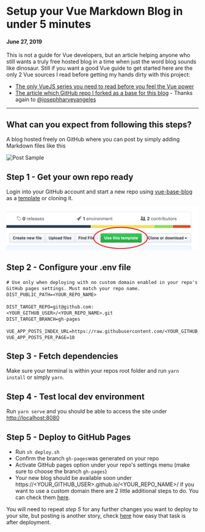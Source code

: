 # Setup your Vue Markdown Blog in under 5 minutes
#### June 27, 2019

This is not a guide for Vue developers, but an article helping anyone who still wants a truly free hosted blog in a time when just 
the word blog sounds like dinosaur. Still if you want a good Vue guide to get started here are the only 2 Vue sources I read before 
getting my hands dirty with this project:

- [The only VueJS series you need to read before you feel the Vue power](https://css-tricks.com/intro-to-vue-1-rendering-directives-events/)
- [The article which GitHub repo I forked as a base for this blog](https://medium.com/@yhev/creating-a-simple-blog-using-vue-with-markdown-487979e1b62d) - Thanks again to [@josephharveyangeles](https://github.com/josephharveyangeles)

---

## What can you expect from following this steps?
A blog hosted freely on GitHub where you can post by simply adding Markdown files like this 

![Post Sample](https://raw.githubusercontent.com/yeikiu/vue-base-blog/master/data/assets/post-sample.png)

## Step 1 - Get your own repo ready

Login into your GitHub account and start a new repo using [vue-base-blog](https://github.com/yeikiu/vue-base-blog) as a [template](https://github.com/yeikiu/vue-base-blog/generate) or cloning it.

![Use GitHub Template](data/assets/step1-github.png)

## Step 2 - Configure your .env file

```
# Use only when deploying with no custom domain enabled in your repo's GitHub pages settings. Must match your repo name.
DIST_PUBLIC_PATH=<YOUR_REPO_NAME>

DIST_TARGET_REPO=git@github.com:<YOUR_GITHUB_USER>/<YOUR_REPO_NAME>.git
DIST_TARGET_BRANCH=gh-pages

VUE_APP_POSTS_INDEX_URL=https://raw.githubusercontent.com/<YOUR_GITHUB_USER>/<YOUR_REPO_NAME>/master/data/posts_index.json
VUE_APP_POSTS_PER_PAGE=10
```

## Step 3 - Fetch dependencies

Make sure your terminal is within your repos root folder and run `yarn install` or simply `yarn`.

## Step 4 - Test local dev environment

Run `yarn serve` and you should be able to access the site under [http://localhost:8080](http://localhost:8080)

## Step 5 - Deploy to GitHub Pages

- Run `sh deploy.sh`
- Confirm the branch `gh-pages`was generated on your repo
- Activate GitHub pages option under your repo's settings menu (make sure to choose the branch `gh-pages`)
- Your new blog should be available soon under https://<YOUR_GITHUB_USER>.github.io/<YOUR_REPO_NAME>/ if you want to
use a custom domain there are 2 little additional steps to do. You can check them [here](https://help.github.com/en/articles/using-a-custom-domain-with-github-pages).

You will need to repeat *step 5* for any further changes you want to deploy to your site, but posting is another story,
check [here](/#/guide/post-with-github) how easy that task is after deployment.
